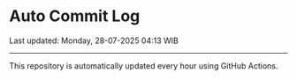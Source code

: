 # Auto Commit Log

Last updated: Monday, 28-07-2025 04:13 WIB

---

This repository is automatically updated every hour using GitHub Actions.
